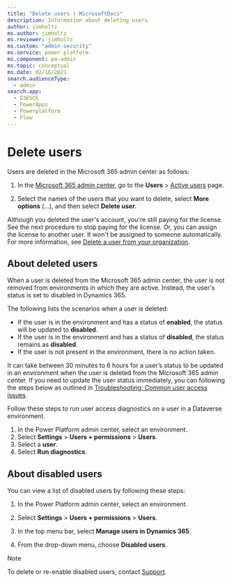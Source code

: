 ```yaml
---
title: "Delete users | MicrosoftDocs"
description: Information about deleting users
author: jimholtz
ms.author: jimholtz
ms.reviewer: jimholtz
ms.custom: "admin-security"
ms.service: power-platform
ms.component: pa-admin
ms.topic: conceptual
ms.date: 02/16/2021
search.audienceType: 
  - admin
search.app:
  - D365CE
  - PowerApps
  - Powerplatform
  - Flow
---
```

# Delete users

Users are deleted in the Microsoft 365 admin center as follows:

1. In the [Microsoft 365 admin center](https://admin.microsoft.com/), go to the **Users** > [Active users](https://go.microsoft.com/fwlink/p/?linkid=834822) page.

2. Select the names of the users that you want to delete, select **More options** (...), and then select **Delete user**.

Although you deleted the user's account, you're still paying for the license. See the next procedure to stop paying for the license. Or, you can assign the license to another user. It won't be assigned to someone automatically. For more information, see [Delete a user from your organization](https://docs.microsoft.com/en-us/microsoft-365/admin/add-users/delete-a-user?view=o365-worldwide).

## About deleted users

When a user is deleted from the Microsoft 365 admin center, the user is not removed from environments in which they are active. Instead, the user's status is set to disabled in Dynamics 365.

The following lists the scenarios when a user is deleted:

- If the user is in the environment and has a status of **enabled**, the status will be updated to **disabled**.
- If the user is in the environment and has a status of **disabled**, the status remains as **disabled**.
- If the user is not present in the environment, there is no action taken.

It can take between 30 minutes to 6 hours for a user’s status to be updated in an environment when the user is deleted from the Microsoft 365 admin center.  If you need to update the user status immediately, you can following the steps below as outlined in [Troubleshooting: Common user access issues](troubleshooting-user-needs-read-write-access-organization.md).

Follow these steps to run user access diagnostics on a user in a Dataverse environment.

1. In the Power Platform admin center, select an environment.
2. Select **Settings** > **Users + permissions** > **Users**.
3. Select a **user**.
4. Select **Run diagnostics**.

<!-- Question for Paul, once user is deleted from M365 and shows up as disabled in D365, how to re-enable in D365? 
Diagnosis fails for disabled users -->

## About disabled users

You can view a list of disabled users by following these steps:

1. In the Power Platform admin center, select an environment.

2. Select **Settings** > **Users + permissions** > **Users**.

3. In the top menu bar, select **Manage users in Dynamics 365**. 

4. From the drop-down menu, choose **Disabled users**. 

> [!NOTE]
> To delete or re-enable disabled users, contact [Support](support-overview.md).











